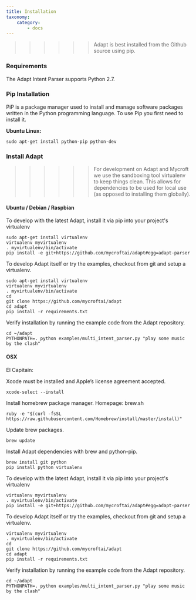 ```yaml
---
title: Installation
taxonomy:
    category:
        - docs
---
```


>>>>>><p>Adapt is best installed from the Github source using pip.</p>

### Requirements

The Adapt Intent Parser supports Python 2.7.
 
### Pip Installation
PiP is a package manager used to install and manage software packages written in the Python programming language.  To use Pip you first need to install it.

**Ubuntu Linux:**
```
sudo apt-get install python-pip python-dev
```

### Install Adapt

>>>>>><p>For development on Adapt and Mycroft we use the sandboxing tool virtualenv to keep things clean. This allows for dependencies to be used for local use (as opposed to installing them globally).</p>

#### Ubuntu / Debian / Raspbian

To develop with the latest Adapt, install it via pip into your project's virtualenv

    sudo apt-get install virtualenv
    virtualenv myvirtualenv
    . myvirtualenv/bin/activate
    pip install -e git+https://github.com/mycroftai/adapt#egg=adapt-parser

To develop Adapt itself or try the examples, checkout from git and setup a virtualenv.

    sudo apt-get install virtualenv
    virtualenv myvirtualenv
    . myvirtualenv/bin/activate
    cd 
    git clone https://github.com/mycroftai/adapt
    cd adapt
    pip install -r requirements.txt


Verify installation by running the example code from the Adapt repository.

```
cd ~/adapt
PYTHONPATH=. python examples/multi_intent_parser.py "play some music by the clash"
```

#### OSX

El Capitain:

Xcode must be installed and Apple’s  license agreement accepted.
```
xcode-select --install
```

Install homebrew package manager. Homepage: brew.sh
```
ruby -e "$(curl -fsSL https://raw.githubusercontent.com/Homebrew/install/master/install)"
```

Update brew packages.
```
brew update
```

Install Adapt dependencies with brew and python-pip.
```
brew install git python
pip install python virtualenv
```

To develop with the latest Adapt, install it via pip into your project's virtualenv

    virtualenv myvirtualenv
    . myvirtualenv/bin/activate
    pip install -e git+https://github.com/mycroftai/adapt#egg=adapt-parser

To develop Adapt itself or try the examples, checkout from git and setup a virtualenv.

    virtualenv myvirtualenv
    . myvirtualenv/bin/activate
    cd 
    git clone https://github.com/mycroftai/adapt
    cd adapt
    pip install -r requirements.txt


Verify installation by running the example code from the Adapt repository.
```
cd ~/adapt
PYTHONPATH=. python examples/multi_intent_parser.py "play some music by the clash"
```

